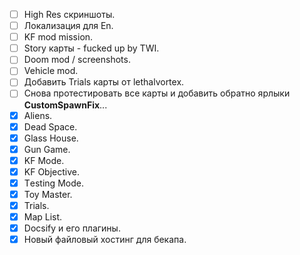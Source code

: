 * [ ] High Res скриншоты.
* [ ] Локализация для En.
* [ ] KF mod mission.
* [ ] Story карты - fucked up by TWI.
* [ ] Doom mod / screenshots.
* [ ] Vehicle mod.
* [ ] Добавить Trials карты от lethalvortex.
* [ ] Снова протестировать все карты и добавить обратно ярлыки **CustomSpawnFix**...
* [x] Aliens.
* [x] Dead Space.
* [x] Glass House.
* [x] Gun Game.
* [x] KF Mode.
* [x] KF Objective.
* [x] Тesting Mode.
* [x] Toy Master.
* [x] Trials.
* [x] Map List.
* [x] Docsify и его плагины.
* [x] Новый файловый хостинг для бекапа.
